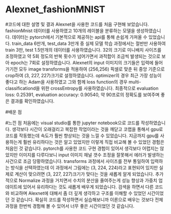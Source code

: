 # Alexnet_fashionMNIST


#코드에 대한 설명 및 결과
Alexnet을 사용한 코드를 처음 구현해 보았습니다. fashionMnist 데이터를 사용하였고 10개의 레이블을 분류하는 모델을 생성하였습니다. 데이터는 pytorch에서 기본적으로 제공하는 api를 통해 손쉽게 가져올 수 있었습니다. train_data 6만개, test_data 3만개 중 실제 모델 학습 과정에서는 절반만 사용하여 train 3만, test 1.5만개의 데이터를 사용하였습니다. 32의 크기로 미니배치 사이즈를 조정하였고 약 5회 정도의 반복 횟수가 넘어가면서 과적합이 조금씩 발생되는 것으로 보아 epoch는 7회로 설정하였습니다. Alexnet의 input 이미지의 크기들은 입력에 들어가기전 모두 image transforms을 적용하여 (256,256) 픽셀로 맞춘 뒤 중앙 기준으로 crop하여 (3, 227, 227)크기로 설정하였습니다. optimizer의 경우 최근 가장 성능이 좋다고 하는 Adam을 사용하였고 그와 함께 loss function의 경우 multi-classificationd을 위한 crossEntropy를 사용하였습니다. 최종적으로 evaluation loss: 0.25391, evaluation accuracy: 0.90540, 약 90프로의 정확도를 보여주며 좋은 결과를 확인하였습니다.


#배운 점


#느낀 점
처음에는 visual studio를 통한 jupyter notebook으로 코드를 작성하였습니다. 생각보다 시간이 오래걸리고 복잡한 작업이라는 것을 깨닫고 코랩을 통해서 gpu로 코드를 작동했는데 속도가 훨씬 향상되는 것을 느낄 수 있었습니다. 지금까지 gpu를 사용하는게 훨씬 유리하다는 것은 알고 있었지만 이렇게 직접 비교해 볼 수 있었던 경험은 처음인 것 같습니다. pytorch를 사용한 코드 구현 경험이 있어서 생각보다 어렵지는 않았지만 이미지를 다루다보니 input 이미지 채널 갯수 조정을 잘못해서 에러가 발생하는 사건으로 조금 당황하였습니다. transforms 과정에서 사이즈를 전부 통일하여 입력하는 방식을 선택하였는데 이 과정에서 그림에는 (3, 224, 224)라고 표현되어 있지만 실제로 계산이 맞으려면 (3, 227, 227)크기가 맞다는 것을 새롭게 알게 되었습니다. 추가적으로 Normalize 과정을 거치면서 수치의 분산을 줄여주는게 성능 향상과 가중치 업데이트에 있어서 유리하다는 것도 새롭게 배우게 되었습니다. 검색을 하면서 다른 코드와 비교하며 Alexnet에 대해서 좀 더 깊게 생각하고 구조를 이해할 수 있었던 시간이었던 것 같습니다. 확실히 코드를 작성하면서 실습해보니까 이론으로 배우는 것보다 전체 과정을 한번씩 경험해 볼 수 있어서 너무 좋은 시간이었던 것 같습니다.
